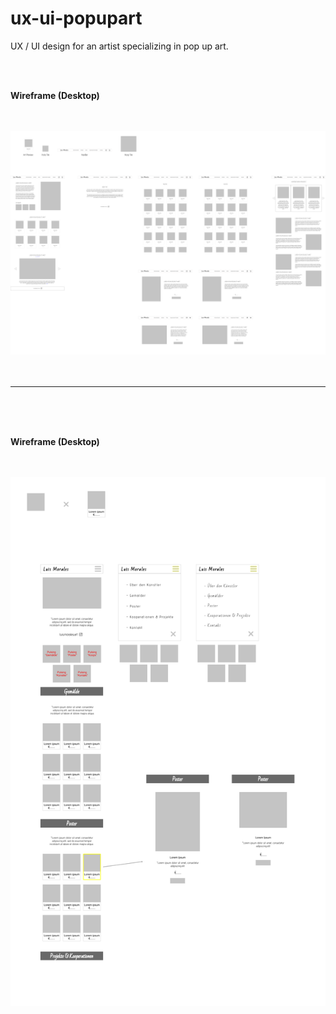 # ux-ui-popupart

UX / UI design for an artist specializing in pop up art.

<br>
<br>

<b> Wireframe (Desktop)</b>

<br>
<br>

<img src="popupart-wireframe.png">

<br>
<br>
<br>
<hr>
<br>
<br>
<br>

<b> Wireframe (Desktop)</b>

<br>
<br>


<img src="popupart-mobile-wireframe.png">
